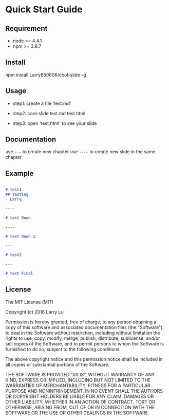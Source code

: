# Quick Start Guide

## Requirement

- node >= 4.4.1
- npm >= 3.8.7

## Install

npm install Larry850806/cool-slide -g

## Usage

- step1: create a file 'test.md'

- step2: cool-slide test.md test.html

- step3: open 'test.html' to see your slide

## Documentation

use `---` to create new chapter
use `----` to create new slide in the same chapter

## Example

```markdown

# test1
## testing
- Larry

----

# test Down

----

# test Down 2

---

# test2

---

# test Final

```

## License

The MIT License (MIT)

Copyright (c) 2016 Larry Lu

Permission is hereby granted, free of charge, to any person obtaining a copy
of this software and associated documentation files (the "Software"), to deal
in the Software without restriction, including without limitation the rights
to use, copy, modify, merge, publish, distribute, sublicense, and/or sell
copies of the Software, and to permit persons to whom the Software is
furnished to do so, subject to the following conditions:

The above copyright notice and this permission notice shall be included in all
copies or substantial portions of the Software.

THE SOFTWARE IS PROVIDED "AS IS", WITHOUT WARRANTY OF ANY KIND, EXPRESS OR
IMPLIED, INCLUDING BUT NOT LIMITED TO THE WARRANTIES OF MERCHANTABILITY,
FITNESS FOR A PARTICULAR PURPOSE AND NONINFRINGEMENT. IN NO EVENT SHALL THE
AUTHORS OR COPYRIGHT HOLDERS BE LIABLE FOR ANY CLAIM, DAMAGES OR OTHER
LIABILITY, WHETHER IN AN ACTION OF CONTRACT, TORT OR OTHERWISE, ARISING FROM,
OUT OF OR IN CONNECTION WITH THE SOFTWARE OR THE USE OR OTHER DEALINGS IN THE
SOFTWARE.
